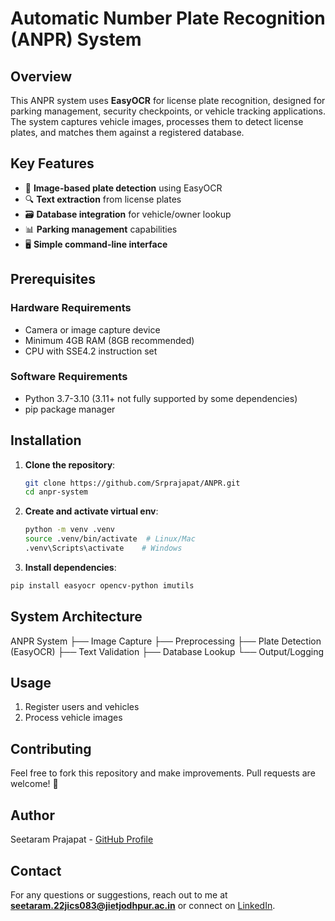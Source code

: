 # Automatic Number Plate Recognition (ANPR) System

## Overview

This ANPR system uses **EasyOCR** for license plate recognition, designed for parking management, security checkpoints, or vehicle tracking applications. The system captures vehicle images, processes them to detect license plates, and matches them against a registered database.

## Key Features

- 📸 **Image-based plate detection** using EasyOCR
- 🔍 **Text extraction** from license plates
- 🗃️ **Database integration** for vehicle/owner lookup
- 📊 **Parking management** capabilities
- 🖥️ **Simple command-line interface**

## Prerequisites

### Hardware Requirements
- Camera or image capture device
- Minimum 4GB RAM (8GB recommended)
- CPU with SSE4.2 instruction set

### Software Requirements
- Python 3.7-3.10 (3.11+ not fully supported by some dependencies)
- pip package manager

## Installation

1. **Clone the repository**:
   ```bash
   git clone https://github.com/Srprajapat/ANPR.git
   cd anpr-system
   ```
2. **Create and activate virtual env**:
   ```bash
   python -m venv .venv
   source .venv/bin/activate  # Linux/Mac
   .venv\Scripts\activate    # Windows
   ```
3. **Install dependencies**:
  ```bash
  pip install easyocr opencv-python imutils
  ```
## System Architecture 
ANPR System
├── Image Capture
├── Preprocessing
├── Plate Detection (EasyOCR)
├── Text Validation
├── Database Lookup
└── Output/Logging

## Usage
1. Register users and vehicles
3. Process vehicle images

## Contributing

Feel free to fork this repository and make improvements. Pull requests are welcome! 🚀


## Author
Seetaram Prajapat - [GitHub Profile](https://github.com/Srprajapat)

## Contact

For any questions or suggestions, reach out to me at [**seetaram.22jics083@jietjodhpur.ac.in**](mailto\:seetaram.22jics083@jietjodhpur.ac.in) or connect on [LinkedIn](https://www.linkedin.com/in/seetaram-prajapat).

